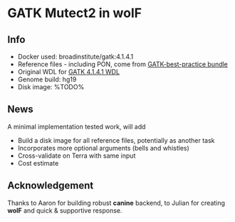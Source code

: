 # GATK Mutect2 in wolF

## Info

- Docker used: broadinstitute/gatk:4.1.4.1
- Reference files - including PON, come from [GATK-best-practice bundle](https://console.cloud.google.com/storage/browser/gatk-best-practices/somatic-b37)
- Original WDL for [GATK 4.1.4.1 WDL](https://github.com/gatk-workflows/gatk4-somatic-snvs-indels/tree/2.7.0)
- Genome build: hg19
- Disk image: %TODO%

## News

A minimal implementation tested work, will add 

- Build a disk image for all reference files, potentially as another task
- Incorporates more optional arguments (bells and whistles)
- Cross-validate on Terra with same input
- Cost estimate

## Acknowledgement

Thanks to Aaron for building robust **canine** backend, to Julian for creating **wolF** and quick & supportive response.


